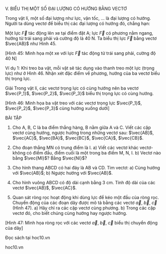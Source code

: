 V. BIỂU THỊ MỘT SỐ ĐẠI LƯỢNG CÓ HƯỚNG BẰNG VECTƠ

Trong vật lí, một số đại lượng như lực, vận tốc, ... là đại lượng có hướng. Người ta dùng vectơ để biểu thị các đại lượng có hướng đó, chẳng hạn:

Một lực $\vec{F}$ tác động lên xe tại điểm đặt A; lực $\vec{F}$ có phương nằm ngang, hướng từ trái sang phải và cường độ là 40 N. Ta biểu thị lực $\vec{F}$ bằng vectơ $\vec{AB}$ như Hình 45.

[Hình 45: Minh họa một xe với lực $\vec{F}$ tác động từ trái sang phải, cường độ 40 N]

Ví dụ 1: Khi treo ba vật, mỗi vật sẽ tác dụng vào thanh treo một lực (trọng lực) như ở Hình 46.
Nhận xét đặc điểm về phương, hướng của ba vectơ biểu thị trọng lực.

Giải
Trong vật lí, các vectơ trọng lực có cùng hướng nên ba vectơ $\vec{P_1}$, $\vec{P_2}$, $\vec{P_3}$ biểu thị trọng lực có cùng hướng.

[Hình 46: Minh họa ba vật treo với các vectơ trọng lực $\vec{P_1}$, $\vec{P_2}$, $\vec{P_3}$ cùng hướng xuống dưới]

BÀI TẬP

1. Cho A, B, C là ba điểm thẳng hàng, B nằm giữa A và C. Viết các cặp vectơ cùng hướng, ngược hướng trong những vectơ sau: $\vec{AB}$, $\vec{AC}$, $\vec{BA}$, $\vec{BC}$, $\vec{CA}$, $\vec{CB}$.

2. Cho đoạn thẳng MN có trung điểm là I.
   a) Viết các vectơ khác vectơ-không có điểm đầu, điểm cuối là một trong ba điểm M, N, I.
   b) Vectơ nào bằng $\vec{MI}$? Bằng $\vec{NI}$?

3. Cho hình thang ABCD có hai đáy là AB và CD. Tìm vectơ:
   a) Cùng hướng với $\vec{AB}$;
   b) Ngược hướng với $\vec{AB}$.

4. Cho hình vuông ABCD có độ dài cạnh bằng 3 cm. Tính độ dài của các vectơ $\vec{AB}$, $\vec{AC}$.

5. Quan sát ròng rọc hoạt động khi dùng lực để kéo một đầu của ròng rọc. Chuyển động của các đoạn dây được mô tả bằng các vectơ $\vec{a}$, $\vec{b}$, $\vec{c}$ (Hình 47).
   a) Hãy chỉ ra các cặp vectơ cùng phương.
   b) Trong các cặp vectơ đó, cho biết chúng cùng hướng hay ngược hướng.

[Hình 47: Minh họa ròng rọc với các vectơ $\vec{a}$, $\vec{b}$, $\vec{c}$ biểu thị chuyển động của dây]

Đọc sách tại hoc10.vn

hoc10.vn